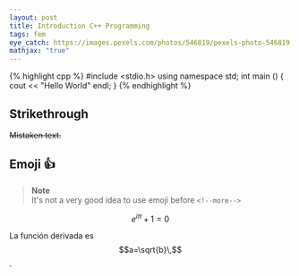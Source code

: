 ```yaml
---
layout: post
title: Introduction C++ Programming
tags: fem
eye_catch: https://images.pexels.com/photos/546819/pexels-photo-546819.jpeg
mathjax: "true"
---
```


{% highlight cpp %}
#include <stdio.h>
using namespace std;
int main ()
{
	cout << "Hello World" endl;
}
{% endhighlight %}

## Strikethrough

~~Mistaken text.~~

## Emoji :+1:

> **Note**  
> It's not a very good idea to use emoji before `<!--more-->`

$$e^{i\pi} + 1 = 0$$

La función derivada es $$a=\sqrt{b}\,$$.